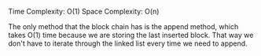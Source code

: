 Time Complexity: O(1)
Space Complexity: O(n)

The only method that the block chain has is the append method, which takes O(1) time because we are storing the last inserted block. That way we don't have to iterate through the linked list every time we need to append.
